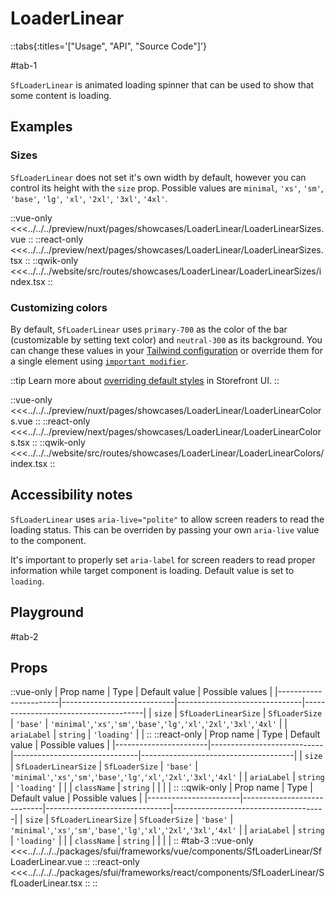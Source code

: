 # LoaderLinear

::tabs{:titles='["Usage", "API", "Source Code"]'}

#tab-1

`SfLoaderLinear` is animated loading spinner that can be used to show that some content is loading.

## Examples

### Sizes

`SfLoaderLinear` does not set it's own width by default, however you can control its height with the `size` prop. Possible values are `minimal`, `'xs'`, `'sm'`, `'base'`, `'lg'`, `'xl'`, `'2xl'`, `'3xl'`, `'4xl'`.

<Showcase showcase-name="LoaderLinear/LoaderLinearSizes" style="min-height:300px">

::vue-only
<<<../../../preview/nuxt/pages/showcases/LoaderLinear/LoaderLinearSizes.vue
::
::react-only
<<<../../../preview/next/pages/showcases/LoaderLinear/LoaderLinearSizes.tsx
::
::qwik-only
<<<../../../website/src/routes/showcases/LoaderLinear/LoaderLinearSizes/index.tsx
::

</Showcase>

### Customizing colors

By default, `SfLoaderLinear` uses `primary-700` as the color of the bar (customizable by setting text color) and `neutral-300` as its background. You can change these values in your [Tailwind configuration](https://tailwindcss.com/docs/configuration#theme) or override them for a single element using [`important modifier`](https://tailwindcss.com/docs/configuration#important-modifier).

::tip
Learn more about [overriding default styles](/customization/overriding-default-styles) in Storefront UI.
::

<Showcase showcase-name="LoaderLinear/LoaderLinearColors">

::vue-only
<<<../../../preview/nuxt/pages/showcases/LoaderLinear/LoaderLinearColors.vue
::
::react-only
<<<../../../preview/next/pages/showcases/LoaderLinear/LoaderLinearColors.tsx
::
::qwik-only
<<<../../../website/src/routes/showcases/LoaderLinear/LoaderLinearColors/index.tsx
::

</Showcase>

## Accessibility notes

`SfLoaderLinear` uses `aria-live="polite"` to allow screen readers to read the loading status. This can be overriden by passing your own `aria-live` value to the component.

It's important to properly set `aria-label` for screen readers to read proper information while target component is loading. Default value is set to `loading`.

## Playground

<Generate />

#tab-2

## Props

::vue-only
| Prop name | Type | Default value | Possible values |
|-----------------------|----------------------------|-------------------------------|--------------------------------------|
| `size` | `SfLoaderLinearSize` | `SfLoaderSize` | `'base'` | `'minimal'`,`'xs'`,`'sm'`,`'base'`,`'lg'`,`'xl'`,`'2xl'`,`'3xl'`,`'4xl'` |
| `ariaLabel` | `string` | `'loading'` | |
::
::react-only
| Prop name | Type | Default value | Possible values |
|-----------------------|----------------------------|-------------------------------|--------------------------------------|
| `size` | `SfLoaderLinearSize` | `SfLoaderSize` | `'base'` | `'minimal'`,`'xs'`,`'sm'`,`'base'`,`'lg'`,`'xl'`,`'2xl'`,`'3xl'`,`'4xl'` |
| `ariaLabel` | `string` | `'loading'` | |
| `className` | `string` | | | |
::
::qwik-only
| Prop name | Type | Default value | Possible values |
|-----------------------|----------------------------|-------------------------------|--------------------------------------|
| `size` | `SfLoaderLinearSize` | `SfLoaderSize` | `'base'` | `'minimal'`,`'xs'`,`'sm'`,`'base'`,`'lg'`,`'xl'`,`'2xl'`,`'3xl'`,`'4xl'` |
| `ariaLabel` | `string` | `'loading'` | |
| `className` | `string` | | | |
::
#tab-3
::vue-only
<<<../../../../packages/sfui/frameworks/vue/components/SfLoaderLinear/SfLoaderLinear.vue
::
::react-only
<<<../../../../packages/sfui/frameworks/react/components/SfLoaderLinear/SfLoaderLinear.tsx
::
::
